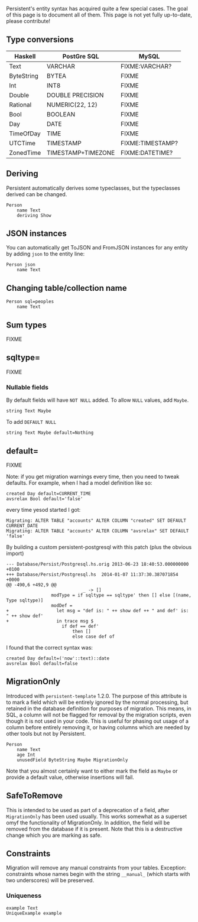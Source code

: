Persistent's entity syntax has acquired quite a few special cases. The goal of this page is to document all of them. This page is not yet fully up-to-date, please contribute!

## Type conversions

Haskell	   |  PostGre SQL         |  MySQL 
-----------|----------------------|-------------------
Text	   |  VARCHAR             |  FIXME:VARCHAR?
ByteString |  BYTEA               |  FIXME
Int        |  INT8                |  FIXME
Double     |  DOUBLE PRECISION    |  FIXME
Rational   |  NUMERIC(22, 12)     |  FIXME
Bool       |  BOOLEAN             |  FIXME
Day        |  DATE                |  FIXME
TimeOfDay  |  TIME                |  FIXME
UTCTime    |  TIMESTAMP           |  FIXME:TIMESTAMP?
ZonedTime  |  TIMESTAMP+TIMEZONE  |  FIXME:DATETIME?

## Deriving

Persistent automatically derives some typeclasses, but the typeclasses derived can be changed.

```
Person
    name Text
    deriving Show
```

## JSON instances

You can automatically get ToJSON and FromJSON instances for any entity by adding `json` to the entity line:

```
Person json
    name Text
```

## Changing table/collection name

```
Person sql=peoples
    name Text
```

## Sum types

FIXME

## sqltype=

FIXME

### Nullable fields

By default fields will have `NOT NULL` added. To allow `NULL` values, add `Maybe`.

    string Text Maybe

To add `DEFAULT NULL`

    string Text Maybe default=Nothing

## default=

FIXME

Note: if you get migration warnings every time, then you need to tweak defaults. For example, when I had a model definition like so:

    created Day default=CURRENT_TIME
    avsrelax Bool default='false'

every time yesod started I got:

    Migrating: ALTER TABLE "accounts" ALTER COLUMN "created" SET DEFAULT CURRENT_DATE
    Migrating: ALTER TABLE "accounts" ALTER COLUMN "avsrelax" SET DEFAULT 'false'

By building a custom persistent-postgresql with this patch (plus the obvious import)

    --- Database/Persist/Postgresql.hs.orig	2013-06-23 18:40:53.000000000 +0100
    +++ Database/Persist/Postgresql.hs	2014-01-07 11:37:30.387071854 +0000
    @@ -490,6 +492,9 @@
                                 _ -> []
                     modType = if sqltype == sqltype' then [] else [(name, Type sqltype)]
                     modDef =
    +                  let msg = "def is: " ++ show def ++ " and def' is: " ++ show def'
    +                  in trace msg $
                         if def == def'
                             then []
                             else case def of

I found that the correct syntax was:

    created Day default=('now'::text)::date
    avsrelax Bool default=false


## MigrationOnly

Introduced with `persistent-template` 1.2.0. The purpose of this attribute is to mark a field which will be entirely ignored by the normal processing, but retained in the database definition for purposes of migration. This means, in SQL, a column will not be flagged for removal by the migration scripts, even though it is not used in your code. This is useful for phasing out usage of a column before entirely removing it, or having columns which are needed by other tools but not by Persistent.

```
Person
    name Text
    age Int
    unusedField ByteString Maybe MigrationOnly
```

Note that you almost certainly want to either mark the field as `Maybe` or provide a default value, otherwise insertions will fail.

## SafeToRemove

This is intended to be used as part of a deprecation of a field, after `MigrationOnly` has been used usually. This works somewhat as a superset omyf the functionality of MigrationOnly. In addition, the field will be removed from the database if it is present. Note that this is a destructive change which you are marking as safe.

## Constraints

Migration will remove any manual constraints from your tables. Exception: constraints whose names begin with the string `__manual_` (which starts with two underscores) will be preserved.

### Uniqueness

    example Text
    UniqueExample example


